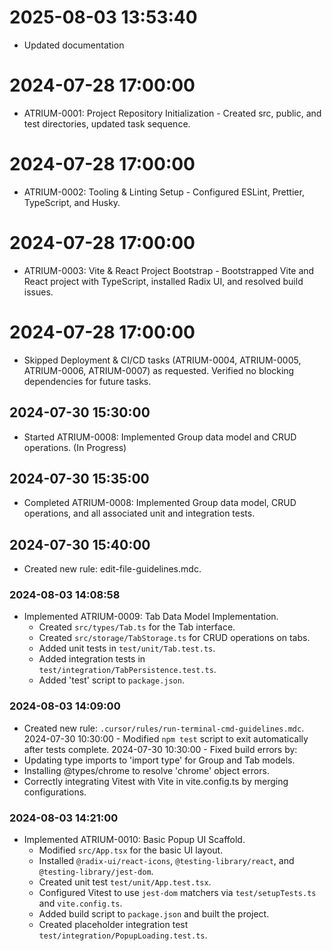 # 2025-08-03 13:53:40
- Updated documentation

# 2024-07-28 17:00:00
- ATRIUM-0001: Project Repository Initialization - Created src, public, and test directories, updated task sequence.

# 2024-07-28 17:00:00
- ATRIUM-0002: Tooling & Linting Setup - Configured ESLint, Prettier, TypeScript, and Husky.

# 2024-07-28 17:00:00
- ATRIUM-0003: Vite & React Project Bootstrap - Bootstrapped Vite and React project with TypeScript, installed Radix UI, and resolved build issues.

# 2024-07-28 17:00:00
- Skipped Deployment & CI/CD tasks (ATRIUM-0004, ATRIUM-0005, ATRIUM-0006, ATRIUM-0007) as requested. Verified no blocking dependencies for future tasks.

## 2024-07-30 15:30:00
- Started ATRIUM-0008: Implemented Group data model and CRUD operations. (In Progress)

## 2024-07-30 15:35:00
- Completed ATRIUM-0008: Implemented Group data model, CRUD operations, and all associated unit and integration tests.

## 2024-07-30 15:40:00
- Created new rule: edit-file-guidelines.mdc.

### 2024-08-03 14:08:58
- Implemented ATRIUM-0009: Tab Data Model Implementation.
  - Created `src/types/Tab.ts` for the Tab interface.
  - Created `src/storage/TabStorage.ts` for CRUD operations on tabs.
  - Added unit tests in `test/unit/Tab.test.ts`.
  - Added integration tests in `test/integration/TabPersistence.test.ts`.
  - Added 'test' script to `package.json`.

### 2024-08-03 14:09:00
- Created new rule: `.cursor/rules/run-terminal-cmd-guidelines.mdc`.
2024-07-30 10:30:00 - Modified `npm test` script to exit automatically after tests complete.
2024-07-30 10:30:00 - Fixed build errors by:
- Updating type imports to 'import type' for Group and Tab models.
- Installing @types/chrome to resolve 'chrome' object errors.
- Correctly integrating Vitest with Vite in vite.config.ts by merging configurations.

### 2024-08-03 14:21:00
- Implemented ATRIUM-0010: Basic Popup UI Scaffold.
  - Modified `src/App.tsx` for the basic UI layout.
  - Installed `@radix-ui/react-icons`, `@testing-library/react`, and `@testing-library/jest-dom`.
  - Created unit test `test/unit/App.test.tsx`.
  - Configured Vitest to use `jest-dom` matchers via `test/setupTests.ts` and `vite.config.ts`.
  - Added build script to `package.json` and built the project.
  - Created placeholder integration test `test/integration/PopupLoading.test.ts`.